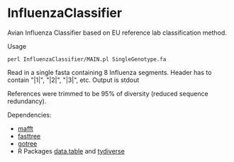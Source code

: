 # InfluenzaClassifier
Avian Influenza Classifier based on EU reference lab classification method.

Usage
```
perl InfluenzaClassifier/MAIN.pl SingleGenotype.fa
```
Read in a single fasta containing 8 Influenza segments. Header has to contain "|1|", "|2|", "|3|", etc.
Output is stdout

References were trimmed to be 95% of diversity (reduced sequence redundancy).

Dependencies:
- [mafft](https://mafft.cbrc.jp/alignment/software/linux.html)
- [fasttree](http://www.microbesonline.org/fasttree/)
- [gotree](https://github.com/evolbioinfo/gotree)
- R Packages [data.table](https://cran.r-project.org/web/packages/data.table/index.html) and [tydiverse](https://cran.r-project.org/web/packages/tidyverse/index.html)
